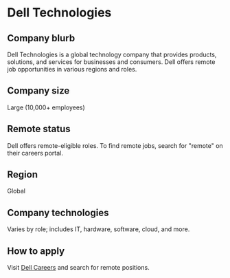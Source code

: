 # Dell Technologies

## Company blurb

Dell Technologies is a global technology company that provides products, solutions, and services for businesses and consumers. Dell offers remote job opportunities in various regions and roles.

## Company size
Large (10,000+ employees)

## Remote status
Dell offers remote-eligible roles. To find remote jobs, search for "remote" on their careers portal.

## Region
Global

## Company technologies
Varies by role; includes IT, hardware, software, cloud, and more.

## How to apply
Visit [Dell Careers](https://carreiras.dell.com) and search for remote positions.
